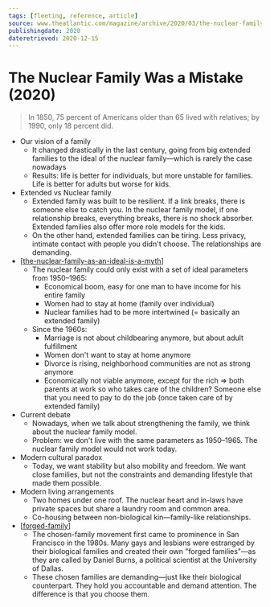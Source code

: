 ```yaml
---
tags: [fleeting, reference, article]
source: www.theatlantic.com/magazine/archive/2020/03/the-nuclear-family-was-a-mistake/605536/
publishingdate: 2020
dateretrieved: 2020-12-15
---
```


# The Nuclear Family Was a Mistake (2020)

> In 1850, 75 percent of Americans older than 65 lived with relatives; by 1990, only 18 percent did.

- Our vision of a family
	- It changed drastically in the last century, going from big extended families to the ideal of the nuclear family—which is rarely the case nowadays
	- Results: life is better for individuals, but more unstable for families. Life is better for adults but worse for kids.
- Extended vs Nuclear family
	- Extended family was built to be resilient. If a link breaks, there is someone else to catch you. In the nuclear family model, if one relationship breaks, everything breaks, there is no shock absorber. Extended families also offer more role models for the kids.
	- On the other hand, extended families can be tiring. Less privacy, intimate contact with people you didn't choose. The relationships are demanding.
- [[the-nuclear-family-as-an-ideal-is-a-myth]]
	- The nuclear family could only exist with a set of ideal parameters from 1950–1965:
		- Economical boom, easy for one man to have income for his entire family
		- Women had to stay at home (family over individual)
		- Nuclear families had to be more intertwined (= basically an extended family)
	- Since the 1960s:
		- Marriage is not about childbearing anymore, but about adult fulfillment
		- Women don't want to stay at home anymore
		- Divorce is rising, neighborhood communities are not as strong anymore
		- Economically not viable anymore, except for the rich => both parents at work so who takes care of the children? Someone else that you need to pay to do the job (once taken care of by extended family)
- Current debate
	- Nowadays, when we talk about strengthening the family, we think about the nuclear family model.
	- Problem: we don't live with the same parameters as 1950–1965. The nuclear family model would not work today.
- Modern cultural paradox
	- Today, we want stability but also mobility and freedom. We want close families, but not the constraints and demanding lifestyle that made them possible.
- Modern living arrangements
	- Two homes under one roof. The nuclear heart and in-laws have private spaces but share a laundry room and common area.
	- Co-housing between non-biological kin—family-like relationships.
- [[forged-family]]
	- The chosen-family movement first came to prominence in San Francisco in the 1980s. Many gays and lesbians were estranged by their biological families and created their own "forged families"—as they are called by Daniel Burns, a political scientist at the University of Dallas.
	- These chosen families are demanding—just like their biological counterpart. They hold you accountable and demand attention. The difference is that you choose them.

[//begin]: # "Autogenerated link references for markdown compatibility"
[the-nuclear-family-as-an-ideal-is-a-myth]: the-nuclear-family-as-an-ideal-is-a-myth "The Nuclear Family as an Ideal Is a Myth"
[forged-family]: ../3-literature/forged-family "Forged Family"
[//end]: # "Autogenerated link references"